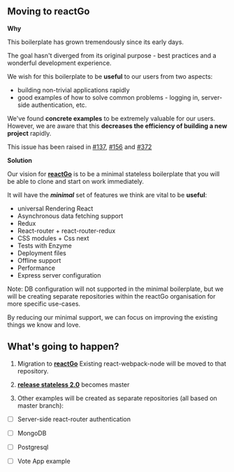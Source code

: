 ## Moving to reactGo

**Why**

This boilerplate has grown tremendously since its early days. 

The goal hasn't diverged from its original purpose - best practices and a wonderful development experience.

We wish for this boilerplate to be **useful** to our users from two aspects:
- building non-trivial applications rapidly
- good examples of how to solve common problems - logging in, server-side authentication, etc.

We've found **concrete examples** to be extremely valuable for our users. However, we are aware that this **decreases the efficiency of building a new project** rapidly.

This issue has been raised in [#137](https://github.com/reactGo/reactGo/issues/137), [#156](https://github.com/reactGo/reactGo/issues/156) and [#372](https://github.com/reactGo/reactGo/issues/372)

**Solution**

Our vision for [**reactGo**](https://github.com/reactGo/reactGo) is to be a minimal stateless boilerplate that you will be able to clone and start on work immediately.

It will have the **_minimal_** set of features we think are vital to be **useful**:
- universal Rendering React
- Asynchronous data fetching support
- Redux
- React-router + react-router-redux
- CSS modules + Css next
- Tests with Enzyme
- Deployment files
- Offline support
- Performance
- Express server configuration

Note: DB configuration will not supported in the minimal boilerplate, but we will be creating separate repositories within the reactGo organisation for more specific use-cases.

By reducing our minimal support, we can focus on improving the existing things we know and love.

## What's going to happen?

1. Migration to [**reactGo**](https://github.com/reactGo/reactGo)
Existing react-webpack-node will be moved to that repository.

2. [**release stateless 2.0**](https://github.com/reactGo/reactGo/pull/406) becomes master

3. Other examples will be created as separate repositories (all based on master branch):

- [ ] Server-side react-router authentication
- [ ] MongoDB
- [ ] Postgresql
- [ ] Vote App example

